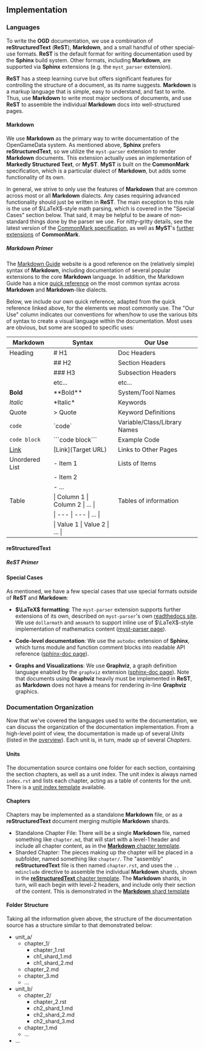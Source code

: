 ## Implementation

### Languages

To write the **OGD** documentation, we use a combination of **reStructuredText** (**ReST**), **Markdown**, and a small handful of other special-use formats.
**ReST** is the default format for writing documentation used by the **Sphinx** build system.
Other formats, including **Markdown**, are supported via **Sphinx** extensions (e.g. the `myst_parser` extension).

**ReST** has a steep learning curve but offers significant features for controlling the structure of a document, as its name suggests.
**Markdown** is a markup language that is simple, easy to understand, and fast to write.
Thus, use **Markdown** to write most major sections of documents, and use **ReST** to assemble the individual **Markdown** docs into well-structured pages.

#### Markdown

We use **Markdown** as the primary way to write documentation of the OpenGameData system.
As mentioned above, **Sphinx** prefers **reStructuredText**, so we utilize the `myst-parser` extension to render **Markdown** documents.
This extension actually uses an implementation of **Markedly Structured Text**, or **MyST**.
**MyST** is built on the **CommonMark** specification, which is a particular dialect of **Markdown**, but adds some functionality of its own.

In general, we strive to only use the features of **Markdown** that are common across most or all **Markdown** dialects.
Any cases requiring advanced functionality should just be written in **ReST**.
The main exception to this rule is the use of $\LaTeX$-style math parsing, which is covered in the "Special Cases" section below.
That said, it may be helpful to be aware of non-standard things done by the parser we use.
For nitty-gritty details, see the latest version of the
[CommonMark specification](https://spec.commonmark.org/current/),
as well as **MyST**'s
[further extensions](https://myst-parser.readthedocs.io/en/latest/syntax/typography.html)
of **CommonMark**.

##### Markdown Primer

The [Markdown Guide](https://www.markdownguide.org/) website is a good reference on the (relatively simple) syntax of **Markdown**, including documentation of several popular extensions to the core **Markdown** language.
In addition, the Markdown Guide has a nice
[quick reference](https://www.markdownguide.org/cheat-sheet/)
on the most common syntax across **Markdown** and **Markdown**-like dialects.

Below, we include our own quick reference, adapted from the quick reference linked above, for the elements we most commonly use. The "Our Use" column indicates our conventions for when/how to use the various bits of syntax to create a visual language within the documentation. Most uses are obvious, but some are scoped to specific uses:

| Markdown                    | Syntax                             | Our Use                        |
| ---                         | ---                                | ---                            |
| Heading                     | \# H1                              | Doc Headers                    |
|                             | \#\# H2                            | Section Headers                |
|                             | \#\#\# H3                          | Subsection Headers             |
|                             | etc...                             | etc...                         |
| **Bold**                    | \*\*Bold\*\*                       | System/Tool Names              |
| *Italic*                    | \*Italic\*                         | Keywords                       |
| Quote                       | \> Quote                           | Keyword Definitions            |
| `code`                      | \`code\`                           | Variable/Class/Library Names   |
| ```code block```            | \`\`\`code block\`\`\`             | Example Code                   |
| [Link](./implementation.md) | \[Link\]\(Target URL\)             | Links to Other Pages           |
| Unordered List              | \- Item 1                          | Lists of Items                 |
|                             | \- Item 2                          |                                |
|                             | \- ...                             |                                |
| Table                       | \| Column 1 \| Column 2 \| ... \|  | Tables of information          |
|                             | \| ---      \| ---      \| ... \|  |                                |
|                             | \| Value 1  \| Value 2  \| ... \|  |                                |

#### reStructuredText

##### ReST Primer

#### Special Cases

As mentioned, we have a few special cases that use special formats outside of **ReST** and **Markdown**:

- **$\LaTeX$ formatting**: The `myst-parser` extension supports further extensions of its own, described on `myst-parser`'s own [readthedocs site](https://myst-parser.readthedocs.io/en/latest/syntax/optional.html).
  We use `dollarmath` and `amsmath` to support inline use of $\LaTeX$-style implementation of mathematics content
  ([myst-parser page](https://myst-parser.readthedocs.io/en/latest/syntax/optional.html#math-shortcuts)).

- **Code-level documentation**: We use the `autodoc` extension of **Sphinx**, which turns module and function comment blocks into readable API reference
  ([sphinx-doc page](https://www.sphinx-doc.org/en/master/usage/extensions/autodoc.html#module-sphinx.ext.autodoc)).

- **Graphs and Visualizations**: We use **Graphviz**, a graph definition language enabled by the `graphviz` extension
  ([sphinx-doc page](https://www.sphinx-doc.org/en/master/usage/extensions/graphviz.html)).
  Note that documents using **Graphviz** heavily must be implemented in **ReST**, as **Markdown** does not have a means for rendering in-line **Graphviz** graphics.

### Documentation Organization

Now that we've covered the languages used to write the documentation, we can discuss the organization of the documentation implementation.
From a high-level point of view, the documentation is made up of several *Units* (listed in the [overview](../../intro/overview.md)).
Each unit is, in turn, made up of several *Chapters*.

#### Units

The documentation source contains one folder for each section, containing the section chapters, as well as a unit index.
The unit index is always named `index.rst` and lists each chapter, acting as a table of contents for the unit.
There is a [unit index template](../templates/unit_index.rst) available.

#### Chapters

Chapters may be implemented as a standalone **Markdown** file, or as a **reStructuredText** document merging multiple **Markdown** shards.

- Standalone Chapter File:
    There will be a single **Markdown** file, named something like `chapter.md`, that will start with a level-1 header and include all chapter content, as in the [**Markdown** chapter template](../templates/chapter_page.rst).
- Sharded Chapter:
    The pieces making up the chapter will be placed in a subfolder, named something like `chapter/`.
    The "assembly" **reStructuredText** file is then named `chapter.rst`, and uses the `.. mdinclude` directive to assemble the individual **Markdown** shards, shown in the [**reStructuredText** chapter template](../templates/chapter.rst).
    The **Markdown** shards, in turn, will each begin with level-2 headers, and include only their section of the content.
    This is demonstrated in the [**Markdown** shard template](../templates/chapter_shard.rst)

#### Folder Structure

Taking all the information given above, the structure of the documentation source has a structure similar to that demonstrated below:

- unit_a/
  - chapter_1/
    - chapter_1.rst
    - ch1_shard_1.md
    - ch1_shard_2.md
  - chapter_2.md
  - chapter_3.md
  - ...
- unit_b/
  - chapter_2/
    - chapter_2.rst
    - ch2_shard_1.md
    - ch2_shard_2.md
    - ch2_shard_3.md
  - chapter_1.md
  - ...
- ...
